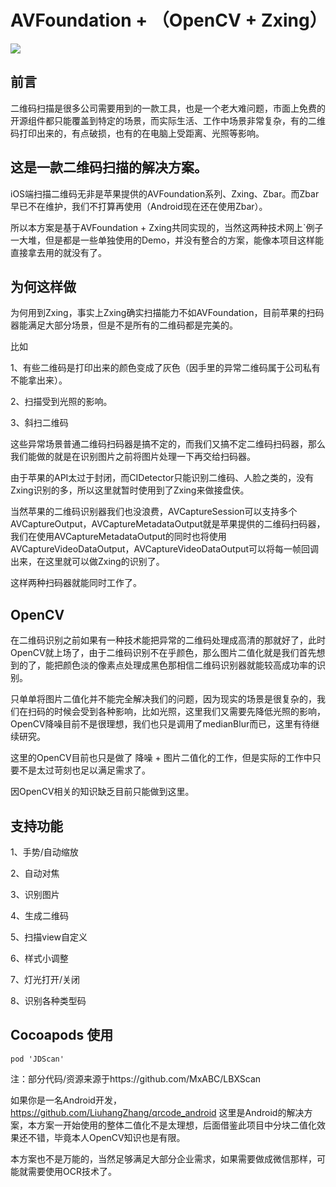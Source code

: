 # AVFoundation + （OpenCV + Zxing）


![](https://github.com/wangjindong/JDScan/blob/master/demo.gif)


## 前言

二维码扫描是很多公司需要用到的一款工具，也是一个老大难问题，市面上免费的开源组件都只能覆盖到特定的场景，而实际生活、工作中场景非常复杂，有的二维码打印出来的，有点破损，也有的在电脑上受距离、光照等影响。 


## 这是一款二维码扫描的解决方案。

iOS端扫描二维码无非是苹果提供的AVFoundation系列、Zxing、Zbar。而Zbar早已不在维护，我们不打算再使用（Android现在还在使用Zbar）。
   
所以本方案是基于AVFoundation + Zxing共同实现的，当然这两种技术网上`例子一大堆，但是都是一些单独使用的Demo，并没有整合的方案，能像本项目这样能直接拿去用的就没有了。 

## 为何这样做
为何用到Zxing，事实上Zxing确实扫描能力不如AVFoundation，目前苹果的扫码器能满足大部分场景，但是不是所有的二维码都是完美的。

比如

  1、有些二维码是打印出来的颜色变成了灰色（因手里的异常二维码属于公司私有不能拿出来）。
  
  2、扫描受到光照的影响。
  
  3、斜扫二维码
  
这些异常场景普通二维码扫码器是搞不定的，而我们又搞不定二维码扫码器，那么我们能做的就是在识别图片之前将图片处理一下再交给扫码器。

由于苹果的API太过于封闭，而CIDetector只能识别二维码、人脸之类的，没有Zxing识别的多，所以这里就暂时使用到了Zxing来做接盘侠。 

当然苹果的二维码识别器我们也没浪费，AVCaptureSession可以支持多个AVCaptureOutput，AVCaptureMetadataOutput就是苹果提供的二维码扫码器，我们在使用AVCaptureMetadataOutput的同时也将使用AVCaptureVideoDataOutput，AVCaptureVideoDataOutput可以将每一帧回调出来，在这里就可以做Zxing的识别了。

这样两种扫码器就能同时工作了。

 
## OpenCV

在二维码识别之前如果有一种技术能把异常的二维码处理成高清的那就好了，此时OpenCV就上场了，由于二维码识别不在乎颜色，那么图片二值化就是我们首先想到的了，能把颜色淡的像素点处理成黑色那相信二维码识别器就能较高成功率的识别。

只单单将图片二值化并不能完全解决我们的问题，因为现实的场景是很复杂的，我们在扫码的时候会受到各种影响，比如光照，这里我们又需要先降低光照的影响，OpenCV降噪目前不是很理想，我们也只是调用了medianBlur而已，这里有待继续研究。



这里的OpenCV目前也只是做了 降噪 + 图片二值化的工作，但是实际的工作中只要不是太过苛刻也足以满足需求了。


因OpenCV相关的知识缺乏目前只能做到这里。


## 支持功能

1、手势/自动缩放

2、自动对焦

3、识别图片

4、生成二维码

5、扫描view自定义

6、样式小调整

7、灯光打开/关闭

8、识别各种类型码

## Cocoapods 使用 

``` 
pod 'JDScan'

```

注：部分代码/资源来源于https://github.com/MxABC/LBXScan

如果你是一名Android开发，https://github.com/LiuhangZhang/qrcode_android 这里是Android的解决方案，本方案一开始使用的整体二值化不是太理想，后面借鉴此项目中分块二值化效果还不错，毕竟本人OpenCV知识也是有限。

本方案也不是万能的，当然足够满足大部分企业需求，如果需要做成微信那样，可能就需要使用OCR技术了。
